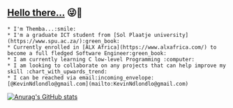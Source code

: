 ## **<ins>Hello there...** :stuck_out_tongue_winking_eye::wave:</ins>
	* I'm Themba...:smile:
	* I'm a graduate ICT student from [Sol Plaatje university](https://www.spu.ac.za/):green_book:
	* Currently enrolled in [ALX Africa](https://www.alxafrica.com/) to become a full fledged Software Engineer:green_book:
	* I am currently learning C low-level Programming :computer:
	* I am looking to collaborate on any projects that can help improve my skill :chart_with_upwards_trend:
	* I can be reached via email:incoming_envelope: [@KevinNdlondlo@gmail.com](mailto:KevinNdlondlo@gmail.com)



[![Anurag's GitHub stats](https://github-readme-stats.vercel.app/api?username=Shaix33)](https://github.com/anuraghazra/github-readme-stats)
